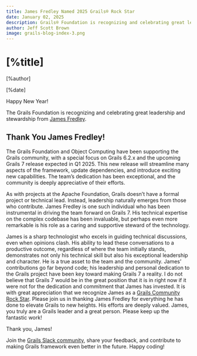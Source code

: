 ```yaml
---
title: James Fredley Named 2025 Grails® Rock Star
date: January 02, 2025
description: Grails® Foundation is recognizing and celebrating great leadership and stewardship from James Fredley.
author: Jeff Scott Brown
image: grails-blog-index-3.png
---
```


# [%title]

[%author]

[%date]

Happy New Year!

The Grails Foundation is recognizing and celebrating great leadership and
stewardship from [James Fredley](https://github.com/jamesfredley).

## Thank You James Fredley!

The Grails Foundation and Object Computing have been supporting the Grails
community, with a special focus on Grails 6.2.x and the upcoming Grails 7
release expected in Q1 2025. This new release will streamline many aspects of
the framework, update dependencies, and introduce exciting new capabilities. The
team’s dedication has been exceptional, and the community is deeply appreciative
of their efforts.

As with projects at the Apache Foundation, Grails doesn’t have a formal project
or technical lead. Instead, leadership naturally emerges from those who
contribute. James Fredley is one such individual who has been instrumental in
driving the team forward on Grails 7. His technical expertise on the complex
codebase has been invaluable, but perhaps even more remarkable is his role as a
caring and supportive steward of the technology.

James is a sharp technologist who excels in guiding technical discussions, even
when opinions clash. His ability to lead these conversations to a productive
outcome, regardless of where the team initially stands, demonstrates not only
his technical skill but also his exceptional leadership and character. He is a
true asset to the team and the community.
James’ contributions go far beyond code; his leadership and personal dedication
to the Grails project have been key toward making Grails 7 a reality. I do not
believe that Grails 7 would be in the great position that it is in right now if
it were not for the dedication and commitment that James has invested.  It is
with great appreciation that we recognize James as a [Grails Community Rock Star](/community.html).
Please join us in thanking James Fredley for everything he has done to elevate
Grails to new heights. His efforts are deeply valued. James, you truly are a
Grails leader and a great person. Please keep up the fantastic work!

Thank you, James!

Join the [Grails Slack community](https://grails.slack.com), share your feedback, and contribute to making Grails framework even better in the future. Happy coding!

